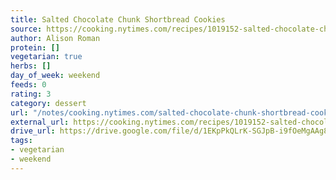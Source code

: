 ```yaml
---
title: Salted Chocolate Chunk Shortbread Cookies
source: https://cooking.nytimes.com/recipes/1019152-salted-chocolate-chunk-shortbread-cookies
author: Alison Roman
protein: []
vegetarian: true
herbs: []
day_of_week: weekend
feeds: 0
rating: 3
category: dessert
url: "/notes/cooking.nytimes.com/salted-chocolate-chunk-shortbread-cookies.html"
external_url: https://cooking.nytimes.com/recipes/1019152-salted-chocolate-chunk-shortbread-cookies
drive_url: https://drive.google.com/file/d/1EKpPkQLrK-SGJpB-i9fOeMgAAg8zAErV/view?usp=drive_link
tags:
- vegetarian
- weekend
---
```



